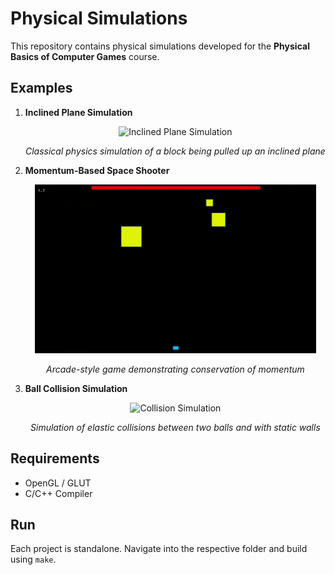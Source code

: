# Physical Simulations

This repository contains physical simulations developed for the **Physical Basics of Computer Games** course.

## Examples

1. **Inclined Plane Simulation**  

   <p align="center">
      <img src="resources/plane.gif" width="450" alt="Inclined Plane Simulation" />
   </p>
   <p align="center">
      <i>Classical physics simulation of a block being pulled up an inclined plane</i>
   </p>


2. **Momentum-Based Space Shooter**  

   <p align="center">
      <img src="resources/game.gif" width="450" alt="Shooter Game Simulation" />
   </p>
   <p align="center">
      <i>Arcade-style game demonstrating conservation of momentum</i>
   </p>


3. **Ball Collision Simulation**  

   <p align="center">
      <img src="resources/collision.gif" width="450" alt="Collision Simulation" />
   </p>
   <p align="center">
      <i>Simulation of elastic collisions between two balls and with static walls</i>
   </p>


## Requirements

- OpenGL / GLUT
- C/C++ Compiler

## Run

Each project is standalone. Navigate into the respective folder and build using `make`.

